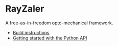 # RayZaler
A free-as-in-freedom opto-mechanical framework.

* [Build instructions](doc/install.md)
* [Getting started with the Python API](doc/gettingstarted.md)
